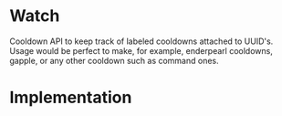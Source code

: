 # Watch

Cooldown API to keep track of labeled cooldowns attached to UUID's.
Usage would be perfect to make, for example, enderpearl cooldowns,
gapple, or any other cooldown such as command ones.


# Implementation

